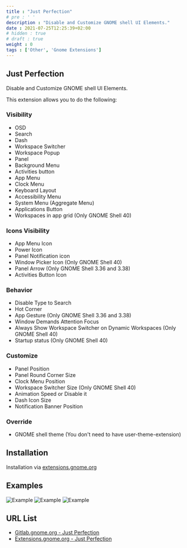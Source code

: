 ```yaml
---
title : "Just Perfection"
# pre : ' '
description : "Disable and Customize GNOME shell UI Elements."
date : 2021-07-25T12:25:39+02:00
# hidden : true
# draft : true
weight : 0
tags : ['Other', 'Gnome Extensions']
---
```


## Just Perfection

Disable and Customize GNOME shell UI Elements.

This extension allows you to do the following:

### Visibility

* OSD
* Search
* Dash
* Workspace Switcher
* Workspace Popup
* Panel
* Background Menu
* Activities button
* App Menu
* Clock Menu
* Keyboard Layout
* Accessibility Menu
* System Menu (Aggregate Menu)
* Applications Button
* Workspaces in app grid (Only GNOME Shell 40)

### Icons Visibility

* App Menu Icon
* Power Icon
* Panel Notification icon
* Window Picker Icon (Only GNOME Shell 40)
* Panel Arrow (Only GNOME Shell 3.36 and 3.38)
* Activities Button Icon

### Behavior

* Disable Type to Search
* Hot Corner
* App Gesture (Only GNOME Shell 3.36 and 3.38)
* Window Demands Attention Focus
* Always Show Workspace Switcher on Dynamic Workspaces (Only GNOME Shell 40)
* Startup status (Only GNOME Shell 40)

### Customize

* Panel Position
* Panel Round Corner Size
* Clock Menu Position
* Workspace Switcher Size (Only GNOME Shell 40)
* Animation Speed or Disable it
* Dash Icon Size
* Notification Banner Position

### Override

* GNOME shell theme (You don't need to have user-theme-extension)

## Installation

Installation via [extensions.gnome.org](https://extensions.gnome.org/extension/3843/just-perfection/)

## Examples

![Example](images/example1.png)
![Example](images/example2.png)
![Example](images/example3.png)

## URL List

- [Gitlab.gnome.org - Just Perfection](https://gitlab.gnome.org/jrahmatzadeh/just-perfection)
- [Extensions.gnome.org - Just Perfection](https://extensions.gnome.org/extension/3843/just-perfection/)
